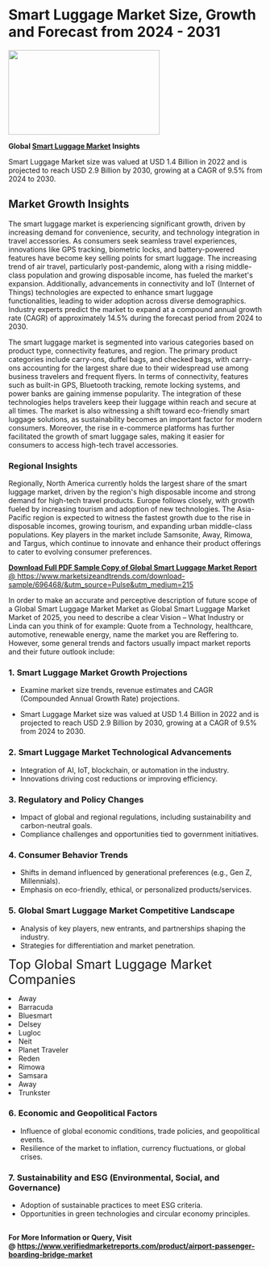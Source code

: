 <H1>Smart Luggage Market Size, Growth and Forecast from 2024 - 2031</H1><img class="aligncenter size-medium wp-image-584254" src="https://thirdeyenews.in/wp-content/uploads/2024/09/Global-Market-Research-300x168.jpeg" alt="" width="300" height="168" /><p><strong>Global&nbsp;<a href="https://www.marketsizeandtrends.com/download-sample/696468/&amp;utm_source=Pulse&amp;utm_medium=215">Smart Luggage Market</a> Insights</strong></p><p>Smart Luggage Market size was valued at USD 1.4 Billion in 2022 and is projected to reach USD 2.9 Billion by 2030, growing at a CAGR of 9.5% from 2024 to 2030.</p><p><h2>Market Growth Insights</h2> <p>The smart luggage market is experiencing significant growth, driven by increasing demand for convenience, security, and technology integration in travel accessories. As consumers seek seamless travel experiences, innovations like GPS tracking, biometric locks, and battery-powered features have become key selling points for smart luggage. The increasing trend of air travel, particularly post-pandemic, along with a rising middle-class population and growing disposable income, has fueled the market's expansion. Additionally, advancements in connectivity and IoT (Internet of Things) technologies are expected to enhance smart luggage functionalities, leading to wider adoption across diverse demographics. Industry experts predict the market to expand at a compound annual growth rate (CAGR) of approximately 14.5% during the forecast period from 2024 to 2030.</p> <p><a href="#"></a></p> <p>The smart luggage market is segmented into various categories based on product type, connectivity features, and region. The primary product categories include carry-ons, duffel bags, and checked bags, with carry-ons accounting for the largest share due to their widespread use among business travelers and frequent flyers. In terms of connectivity, features such as built-in GPS, Bluetooth tracking, remote locking systems, and power banks are gaining immense popularity. The integration of these technologies helps travelers keep their luggage within reach and secure at all times. The market is also witnessing a shift toward eco-friendly smart luggage solutions, as sustainability becomes an important factor for modern consumers. Moreover, the rise in e-commerce platforms has further facilitated the growth of smart luggage sales, making it easier for consumers to access high-tech travel accessories. <h3>Regional Insights</h3> <p>Regionally, North America currently holds the largest share of the smart luggage market, driven by the region's high disposable income and strong demand for high-tech travel products. Europe follows closely, with growth fueled by increasing tourism and adoption of new technologies. The Asia-Pacific region is expected to witness the fastest growth due to the rise in disposable incomes, growing tourism, and expanding urban middle-class populations. Key players in the market include Samsonite, Away, Rimowa, and Targus, which continue to innovate and enhance their product offerings to cater to evolving consumer preferences.</p> <p><a href="#"></p><p><span class=""><strong>Download Full PDF Sample Copy of Global Smart Luggage Market Report</strong> @ <a href="https://www.marketsizeandtrends.com/download-sample/696468/&amp;utm_source=Pulse&amp;utm_medium=215" target="_blank">https://www.marketsizeandtrends.com/download-sample/696468/&amp;utm_source=Pulse&amp;utm_medium=215</a></span></p><p>In order to make an accurate and perceptive description of future scope of a Global&nbsp;Smart Luggage Market Market as Global&nbsp;Smart Luggage Market Market of 2025, you need to describe a clear Vision &ndash; What Industry or Linda can you think of for example: Quote from a Technology, healthcare, automotive, renewable energy, name the market you are Reffering to. However, some general trends and factors usually impact market reports and their future outlook include:</p><h3>1.&nbsp;<strong>Smart Luggage Market Growth Projections</strong></h3><ul><li>Examine market size trends, revenue estimates and CAGR (Compounded Annual Growth Rate) projections.</li><li><p>Smart Luggage Market size was valued at USD 1.4 Billion in 2022 and is projected to reach USD 2.9 Billion by 2030, growing at a CAGR of 9.5% from 2024 to 2030.</p></li></ul><h3>2.&nbsp;<strong>Smart Luggage Market Technological Advancements</strong></h3><ul><li>Integration of AI, IoT, blockchain, or automation in the industry.</li><li>Innovations driving cost reductions or improving efficiency.</li></ul><h3>3.&nbsp;<strong>Regulatory and Policy Changes</strong></h3><ul><li>Impact of global and regional regulations, including sustainability and carbon-neutral goals.</li><li>Compliance challenges and opportunities tied to government initiatives.</li></ul><h3>4.&nbsp;<strong>Consumer Behavior Trends</strong></h3><ul><li>Shifts in demand influenced by generational preferences (e.g., Gen Z, Millennials).</li><li>Emphasis on eco-friendly, ethical, or personalized products/services.</li></ul><h3>5.&nbsp;<strong>Global Smart Luggage Market Competitive Landscape</strong></h3><ul><li>Analysis of key players, new entrants, and partnerships shaping the industry.</li><li>Strategies for differentiation and market penetration.</li></ul><p data-pm-slice="1 1 []"><span style="color: inherit; font-family: inherit; font-size: 25px;">Top Global Smart Luggage Market Companies</span></p><div class="" data-test-id=""><p><li>Away</li><li> Barracuda</li><li> Bluesmart</li><li> Delsey</li><li> Lugloc</li><li> Neit</li><li> Planet Traveler</li><li> Reden</li><li> Rimowa</li><li> Samsara</li><li> Away</li><li> Trunkster</li></p></div><h3>6.&nbsp;<strong>Economic and Geopolitical Factors</strong></h3><ul><li>Influence of global economic conditions, trade policies, and geopolitical events.</li><li>Resilience of the market to inflation, currency fluctuations, or global crises.</li></ul><h3>7.&nbsp;<strong>Sustainability and ESG (Environmental, Social, and Governance)</strong></h3><ul><li>Adoption of sustainable practices to meet ESG criteria.</li><li>Opportunities in green technologies and circular economy principles.</li></ul><h2><strong style="font-size: 14px;">For More Information or Query, Visit @&nbsp;</strong><a style="background-color: #ffffff; font-size: 14px;" href="https://www.marketsizeandtrends.com/report/smart-luggage-market/" target="_blank">https://www.verifiedmarketreports.com/product/airport-passenger-boarding-bridge-market</a></h2>
